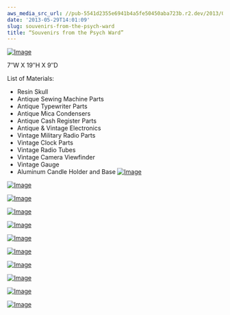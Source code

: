 ```yaml
---
aws_media_src_url: //pub-5541d2355e6941b4a5fe50450aba723b.r2.dev/2013/05/souvenirsfrompsychward-close3.jpg
date: '2013-05-29T14:01:09'
slug: souvenirs-from-the-psych-ward
title: “Souvenirs from the Psych Ward”
---
```


 [![Image](//pub-5541d2355e6941b4a5fe50450aba723b.r2.dev/2013/05/souvenirsfrompsychward-close3.jpg?w=487)](//pub-5541d2355e6941b4a5fe50450aba723b.r2.dev/2013/05/souvenirsfrompsychward-close3.jpg)

 7″W X 19″H X 9″D

 List of Materials:

  * Resin Skull
 * Antique Sewing Machine Parts
 * Antique Typewriter Parts
 * Antique Mica Condensers
 * Antique Cash Register Parts
 * Antique & Vintage Electronics
 * Vintage Military Radio Parts
 * Vintage Clock Parts
 * Vintage Radio Tubes
 * Vintage Camera Viewfinder
 * Vintage Gauge
 * Aluminum Candle Holder and Base
  [![Image](//pub-5541d2355e6941b4a5fe50450aba723b.r2.dev/2013/05/souvenirsfrompsychward-top-detail2.jpg?w=487)](//pub-5541d2355e6941b4a5fe50450aba723b.r2.dev/2013/05/souvenirsfrompsychward-top-detail2.jpg)

 [![Image](//pub-5541d2355e6941b4a5fe50450aba723b.r2.dev/2013/05/souvenirsfrompsychward-top-detail.jpg?w=487)](//pub-5541d2355e6941b4a5fe50450aba723b.r2.dev/2013/05/souvenirsfrompsychward-top-detail.jpg)

 [![Image](//pub-5541d2355e6941b4a5fe50450aba723b.r2.dev/2013/05/souvenirsfrompsychward-top.jpg?w=487)](//pub-5541d2355e6941b4a5fe50450aba723b.r2.dev/2013/05/souvenirsfrompsychward-top.jpg)

 [![Image](//pub-5541d2355e6941b4a5fe50450aba723b.r2.dev/2013/05/souvenirsfrompsychward-side2.jpg?w=487)](//pub-5541d2355e6941b4a5fe50450aba723b.r2.dev/2013/05/souvenirsfrompsychward-side2.jpg)

 [![Image](//pub-5541d2355e6941b4a5fe50450aba723b.r2.dev/2013/05/souvenirsfrompsychward-back2.jpg?w=487)](//pub-5541d2355e6941b4a5fe50450aba723b.r2.dev/2013/05/souvenirsfrompsychward-back2.jpg)

 [![Image](//pub-5541d2355e6941b4a5fe50450aba723b.r2.dev/2013/05/souvenirsfrompsychward-back.jpg?w=487)](//pub-5541d2355e6941b4a5fe50450aba723b.r2.dev/2013/05/souvenirsfrompsychward-back.jpg)

 [![Image](//pub-5541d2355e6941b4a5fe50450aba723b.r2.dev/2013/05/souvenirsfrompsychward-angle.jpg?w=487)](//pub-5541d2355e6941b4a5fe50450aba723b.r2.dev/2013/05/souvenirsfrompsychward-angle.jpg)

 [![Image](//pub-5541d2355e6941b4a5fe50450aba723b.r2.dev/2013/05/souvenirsfrompsychward-side.jpg?w=487)](//pub-5541d2355e6941b4a5fe50450aba723b.r2.dev/2013/05/souvenirsfrompsychward-side.jpg)

 [![Image](//pub-5541d2355e6941b4a5fe50450aba723b.r2.dev/2013/05/souvenirsfrompsychward-close.jpg?w=487)](//pub-5541d2355e6941b4a5fe50450aba723b.r2.dev/2013/05/souvenirsfrompsychward-close.jpg)

 [![Image](//pub-5541d2355e6941b4a5fe50450aba723b.r2.dev/2013/05/souvenirsfrompsychward.jpg?w=487)](//pub-5541d2355e6941b4a5fe50450aba723b.r2.dev/2013/05/souvenirsfrompsychward.jpg)

 [![Image](//pub-5541d2355e6941b4a5fe50450aba723b.r2.dev/2013/05/souvenirsfrompsychward-close2.jpg?w=487)](//pub-5541d2355e6941b4a5fe50450aba723b.r2.dev/2013/05/souvenirsfrompsychward-close2.jpg)
